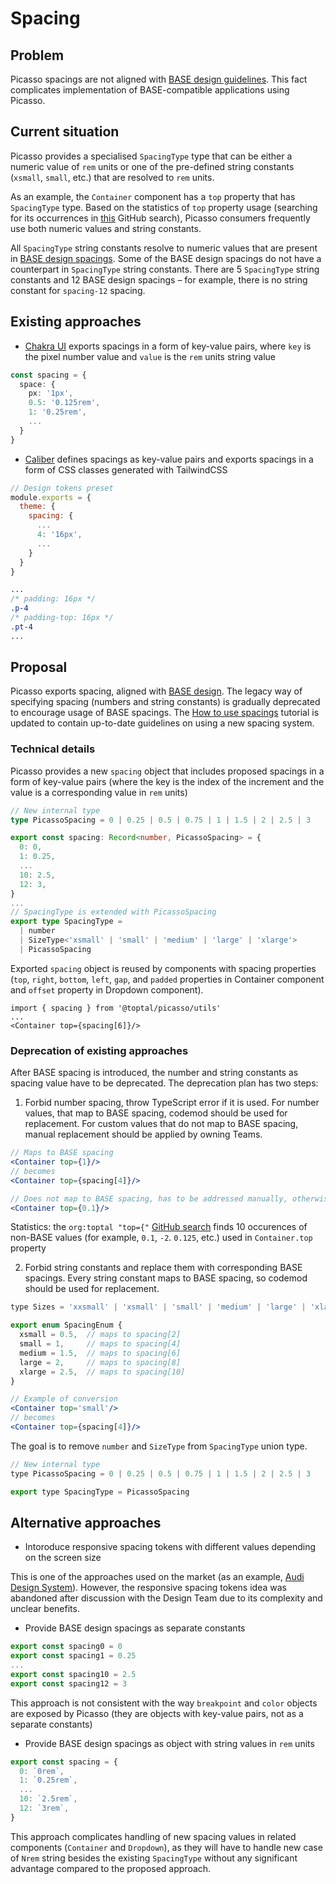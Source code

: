 # Spacing

## Problem

Picasso spacings are not aligned with [BASE design guidelines](https://toptal-core.atlassian.net/wiki/spaces/Base/pages/3217031216/Spacing). This fact complicates implementation of BASE-compatible applications using Picasso.

## Current situation

Picasso provides a specialised `SpacingType` type that can be either a numeric value of `rem` units or one of the pre-defined string constants (`xsmall`, `small`, etc.) that are resolved to `rem` units.

As an example, the `Container` component has a `top` property that has `SpacingType` type. Based on the statistics of `top` property usage (searching for its occurrences in [this](https://github.com/search?q=org%3Atoptal+%22+top%3D%7B%22&type=code&p=1) GitHub search), Picasso consumers frequently use both numeric values and string constants.

All `SpacingType` string constants resolve to numeric values that are present in [BASE design spacings](https://toptal-core.atlassian.net/wiki/spaces/Base/pages/3217031216/Spacing#Base-Increment). Some of the BASE design spacings do not have a counterpart in `SpacingType` string constants. There are 5 `SpacingType` string constants and 12 BASE design spacings – for example, there is no string constant for `spacing-12` spacing.

## Existing approaches

- [Chakra UI](https://chakra-ui.com/docs/styled-system/theme#spacing) exports spacings in a form of key-value pairs, where `key` is the pixel number value and `value` is the `rem` units string value

```ts
const spacing = {
  space: {
    px: '1px',
    0.5: '0.125rem',
    1: '0.25rem',
    ...
  }
}
```

- [Caliber](https://github.com/toptal/caliber/blob/9a0b91110f1c82e07d30f684bb42b49e0e34f918/tailwind.preset.design-tokens.js#L2) defines spacings as key-value pairs and exports spacings in a form of CSS classes generated with TailwindCSS

```js
// Design tokens preset
module.exports = {
  theme: {
    spacing: {
      ...
      4: '16px',
      ...
    }
  }
}
```

```css
...
/* padding: 16px */
.p-4
/* padding-top: 16px */
.pt-4
...
```

## Proposal

Picasso exports spacing, aligned with [BASE design](https://toptal-core.atlassian.net/wiki/spaces/Base/pages/3217031216/Spacing). The legacy way of specifying spacing (numbers and string constants) is gradually deprecated to encourage usage of BASE spacings. The [How to use spacings](https://picasso.toptal.net/?path=/story/tutorials-how-to-use-spacings--how-to-use-spacings) tutorial is updated to contain up-to-date guidelines on using a new spacing system.

### Technical details

Picasso provides a new `spacing` object that includes proposed spacings in a form of key-value pairs (where the key is the index of the increment and the value is a corresponding value in `rem` units)

```ts
// New internal type
type PicassoSpacing = 0 | 0.25 | 0.5 | 0.75 | 1 | 1.5 | 2 | 2.5 | 3

export const spacing: Record<number, PicassoSpacing> = {
  0: 0,
  1: 0.25,
  ...
  10: 2.5,
  12: 3,
}
...
// SpacingType is extended with PicassoSpacing
export type SpacingType =
  | number
  | SizeType<'xsmall' | 'small' | 'medium' | 'large' | 'xlarge'>
  | PicassoSpacing
```

Exported `spacing` object is reused by components with spacing properties (`top`, `right`, `bottom`, `left`, `gap`, and `padded` properties in Container component and `offset` property in Dropdown component).

```tsx
import { spacing } from '@toptal/picasso/utils'
...
<Container top={spacing[6]}/>
```

### Deprecation of existing approaches

After BASE spacing is introduced, the number and string constants as spacing value have to be deprecated. The deprecation plan has two steps:

1. Forbid number spacing, throw TypeScript error if it is used. For number values, that map to BASE spacing, codemod should be used for replacement. For custom values that do not map to BASE spacing, manual replacement should be applied by owning Teams.

```jsx
// Maps to BASE spacing
<Container top={1}/>
// becomes
<Container top={spacing[4]}/>

// Does not map to BASE spacing, has to be addressed manually, otherwise TypeScript error is thrown
<Container top={0.1}/>
```

Statistics: the `org:toptal "top={"` [GitHub search](https://github.com/search?q=org%3Atoptal+%22top%3D%7B%22&type=code) finds 10 occurences of non-BASE values (for example, `0.1`, `-2`. `0.125`, etc.) used in `Container.top` property 

2. Forbid string constants and replace them with corresponding BASE spacings. Every string constant maps to BASE spacing, so codemod should be used for replacement.

```jsx
type Sizes = 'xxsmall' | 'xsmall' | 'small' | 'medium' | 'large' | 'xlarge'

export enum SpacingEnum {
  xsmall = 0.5,  // maps to spacing[2]
  small = 1,     // maps to spacing[4]
  medium = 1.5,  // maps to spacing[6]
  large = 2,     // maps to spacing[8]
  xlarge = 2.5,  // maps to spacing[10]
}

// Example of conversion
<Container top='small'/>
// becomes
<Container top={spacing[4]}/>
```

The goal is to remove `number` and `SizeType` from `SpacingType` union type.

```jsx
// New internal type
type PicassoSpacing = 0 | 0.25 | 0.5 | 0.75 | 1 | 1.5 | 2 | 2.5 | 3

export type SpacingType = PicassoSpacing
```

## Alternative approaches

- Intoroduce responsive spacing tokens with different values depending on the screen size

This is one of the approaches used on the market (as an example, [Audi Design System](https://react.ui.audi/?path=/docs/brand-identity-design-tokens--page#layout-system)). However, the responsive spacing tokens idea was abandoned after discussion with the Design Team due to its complexity and unclear benefits.

- Provide BASE design spacings as separate constants

```ts
export const spacing0 = 0
export const spacing1 = 0.25
...
export const spacing10 = 2.5
export const spacing12 = 3
```

This approach is not consistent with the way `breakpoint` and `color` objects are exposed by Picasso (they are objects with key-value pairs, not as a separate constants)

- Provide BASE design spacings as object with string values in `rem` units

```ts
export const spacing = {
  0: `0rem`,
  1: `0.25rem`,
  ...
  10: `2.5rem`,
  12: `3rem`,
}
```

This approach complicates handling of new spacing values in related components (`Container` and `Dropdown`), as they will have to handle new case of `Nrem` string besides the existing `SpacingType` without any significant advantage compared to the proposed approach.
